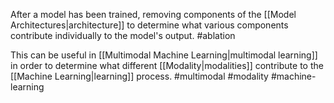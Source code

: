 After a model has been trained, removing components of the [[Model Architectures|architecture]]  to determine what various components contribute individually to the model's output. #ablation

This can be useful in [[Multimodal Machine Learning|multimodal learning]] in order to determine what different [[Modality|modalities]] contribute to the [[Machine Learning|learning]] process. #multimodal #modality #machine-learning 